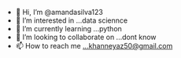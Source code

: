 - 👋 Hi, I’m @amandasilva123
- 👀 I’m interested in ...data sciennce
- 🌱 I’m currently learning ...python 
- 💞️ I’m looking to collaborate on ...dont know
- 📫 How to reach me ...khanneyaz50@gmail.com

<!---
amandasilva123/amandasilva123 is a ✨ special ✨ repository because its `README.md` (this file) appears on your GitHub profile.
You can click the Preview link to take a look at your changes.
--->
